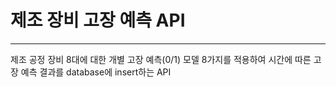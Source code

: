# 제조 장비 고장 예측 API 

------

제조 공정 장비 8대에 대한 개별 고장 예측(0/1) 모델 8가지를 적용하여 시간에 따른 고장 예측 결과를 database에 insert하는 API 
